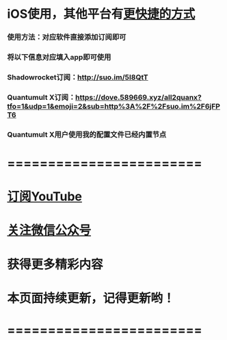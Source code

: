 # iOS使用，其他平台有[更快捷的方式](http://mp.weixin.qq.com/s?__biz=MzI3NjI0OTA0NQ==&mid=100000150&idx=1&sn=c72c4857c4137d9fad3cf3f0dba1f75a&chksm=6b79212c5c0ea83ac7d1db6c4663d9ce5d753ad5dcc390f39d8d28867bf9e00af4ec884a84f6#rd)

### 使用方法：对应软件直接添加订阅即可

### 将以下信息对应填入app即可使用

### Shadowrocket订阅：http://suo.im/5I8QtT

### Quantumult X订阅：https://dove.589669.xyz/all2quanx?tfo=1&udp=1&emoji=2&sub=http%3A%2F%2Fsuo.im%2F6jFPT6

### Quantumult X用户使用我的配置文件已经内置节点

# ========================

# [订阅YouTube](https://www.youtube.com/channel/UCS6QM2n96qXmqURNikf3ceA?sub_confirmation=1)

# [关注微信公众号](https://raw.githubusercontent.com/ssooenftzero/0X/master/Tube/icon/wxgzh.png)

# 获得更多精彩内容

# 本页面持续更新，记得更新哟！

# ========================
